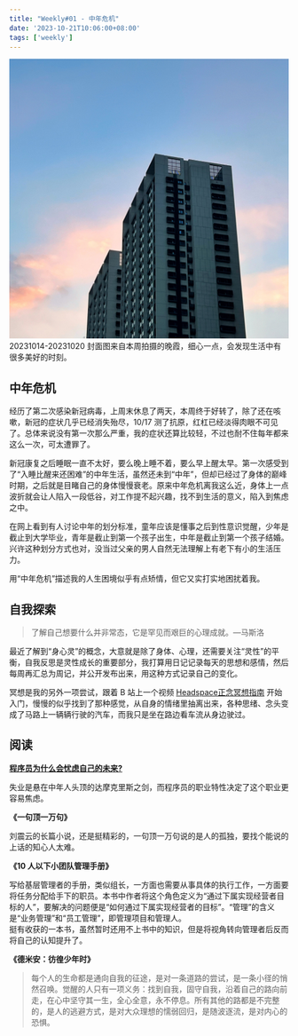 ```yaml
---
title: "Weekly#01 - 中年危机"
date: '2023-10-21T10:06:00+08:00'
tags: ['weekly']
---
```


![IMG_4057 1.jpg](./IMG_4057.JPG)
20231014-20231020 封面图来自本周拍摄的晚霞，细心一点，会发现生活中有很多美好的时刻。

## 中年危机
经历了第二次感染新冠病毒，上周末休息了两天，本周终于好转了，除了还在咳嗽，新冠的症状几乎已经消失殆尽，10/17 测了抗原，红杠已经淡得肉眼不可见了。总体来说没有第一次那么严重，我的症状还算比较轻，不过也耐不住每年都来这么一次，可太遭罪了。

新冠康复之后睡眠一直不太好，要么晚上睡不着，要么早上醒太早。第一次感受到了“入睡比醒来还困难”的中年生活，虽然还未到“中年”，但却已经过了身体的巅峰时期，之后就是目睹自己的身体慢慢衰老。原来中年危机离我这么近，身体上一点波折就会让人陷入一段低谷，对工作提不起兴趣，找不到生活的意义，陷入到焦虑之中。

在网上看到有人讨论中年的划分标准，童年应该是懂事之后到性意识觉醒，少年是截止到大学毕业，青年是截止到第一个孩子出生，中年是截止到第一个孩子结婚。兴许这种划分方式也对，没当过父亲的男人自然无法理解上有老下有小的生活压力。

用“中年危机”描述我的人生困境似乎有点矫情，但它又实打实地困扰着我。
## 自我探索

>了解自己想要什么并非常态，它是罕见而艰巨的心理成就。—马斯洛

最近了解到“身心灵”的概念，大意就是除了身体、心理，还需要关注“灵性”的平衡，自我反思是灵性成长的重要部分，我打算用日记记录每天的思想和感情，然后每周再汇总为周记，并公开发布出来，用这种方式记录自己的变化。

冥想是我的另外一项尝试，跟着 B 站上一个视频 [Headspace正念冥想指南](https://www.bilibili.com/video/BV1Pf4y157pj/) 开始入门，慢慢的似乎找到了那种感觉，从自身的情绪里抽离出来，各种思绪、念头变成了马路上一辆辆行驶的汽车，而我只是坐在路边看车流从身边驶过。

## 阅读

**[程序员为什么会忧虑自己的未来?](https://mp.weixin.qq.com/s/bfPjvM__2oDr7Ek3GDSQ7w)**

失业是悬在中年人头顶的达摩克里斯之剑，而程序员的职业特性决定了这个职业更容易焦虑。

**《一句顶一万句》**

刘震云的长篇小说，还是挺精彩的，一句顶一万句说的是人的孤独，要找个能说的上话的知心人太难。

**《10 人以下小团队管理手册》**

写给基层管理者的手册，类似组长，一方面也需要从事具体的执行工作，一方面要将任务分配给手下的职员。本书中作者将这个角色定义为“通过下属实现经营者目标的人”，要解决的问题便是“如何通过下属实现经营者的目标”。“管理”的含义是“业务管理”和“员工管理”，即管理项目和管理人。  
挺有收获的一本书，虽然暂时还用不上书中的知识，但是将视角转向管理者后反而将自己的认知提升了。

**《德米安：彷徨少年时》**

>每个人的生命都是通向自我的征途，是对一条道路的尝试，是一条小径的悄然召唤。觉醒的人只有一项义务：找到自我，固守自我，沿着自己的路向前走，在心中坚守其一生，全心全意，永不停息。所有其他的路都是不完整的，是人的逃避方式，是对大众理想的懦弱回归，是随波逐流，是对内心的恐惧。